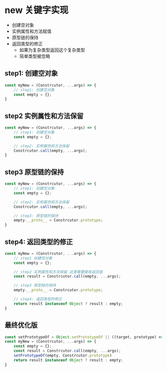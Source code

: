 # new 关键字实现
- 创建空对象
- 实例属性和方法赋值
- 原型链的保持
- 返回类型的修正
    - 如果为复杂类型返回这个复杂类型
    - 简单类型被忽略

## step1: 创建空对象

```javascript
const myNew = (Constrcutor, ...args) => {
    // step1: 创建空对象
    const empty = {};
}
```
## step2 实例属性和方法保留
```javascript
const myNew = (Constrcutor, ...args) => {
    // step1: 创建空对象
    const empty = {};

    // step2: 实例属性和方法保留
    Constrcutor.call(empty, ...args);
}
```

## step3 原型链的保持
```javascript
const myNew = (Constrcutor, ...args) => {
    // step1: 创建空对象
    const empty = {};

    // step2: 实例属性和方法保留
    Constrcutor.call(empty, ...args);

    // step3: 原型链的保持
    empty.__proto__ = Constrcutor.prototype;
}
```

## step4: 返回类型的修正
```javascript
const myNew = (Constrcutor, ...args) => {
    // step1 创建空对象
    const empty = {};

    // step2 实例属性和方法保留 这里需要接收返回值
    const result = Constrcutor.call(empty, ...args);

    // step3 原型链的保持
    empty.__proto__ = Constrcutor.prototype;

    // step4: 返回类型的修正
    return result instanceof Object ? result : empty;
}

```

## 最终优化版
```javascript
const setPrototypeOf = Object.setPrototypeOf || ((target, prototype) => target.__proto__ = prototype);
const myNew = (Constrcutor, ...args) => {
    const empty = {};
    const result = Constrcutor.call(empty, ...args);
    setPrototypeOf(empty, Constrcutor.prototype)
    return result instanceof Object ? result : empty;
}
```
